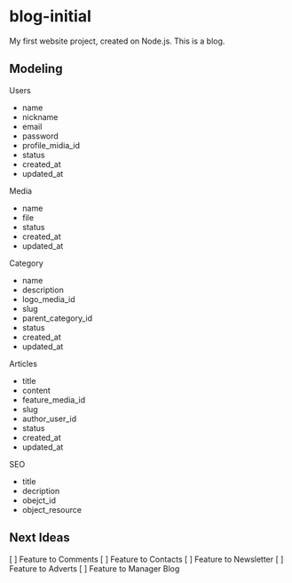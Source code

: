 # blog-initial

My first website project, created on Node.js. This is a blog.

## Modeling

Users
- name
- nickname
- email
- password
- profile_midia_id
- status
- created_at
- updated_at

Media
- name
- file
- status
- created_at
- updated_at

Category
- name
- description
- logo_media_id
- slug
- parent_category_id
- status
- created_at
- updated_at

Articles
- title
- content
- feature_media_id
- slug
- author_user_id
- status
- created_at
- updated_at

SEO
- title
- decription
- obejct_id
- object_resource

## Next Ideas

[ ] Feature to Comments
[ ] Feature to Contacts
[ ] Feature to Newsletter
[ ] Feature to Adverts
[ ] Feature to Manager Blog